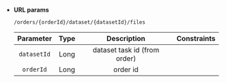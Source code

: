 * **URL params**

    `/orders/{orderId}/dataset/{datasetId}/files`

    Parameter|Type|Description|Constraints
    :-------:|:--:|:---------:|:---------:
    `datasetId` |Long|dataset task id (from order)|
    `orderId` |Long|order id|


